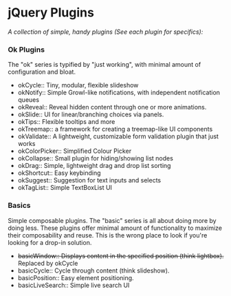 # jQuery Plugins

*A collection of simple, handy plugins (See each plugin for specifics):*

### Ok Plugins

The "ok" series is typified by "just working", with minimal amount of
configuration and bloat. 

 * okCycle:: Tiny, modular, flexible slideshow
 * okNotify:: Simple Growl-like notifications, with independent notification queues
 * okReveal:: Reveal hidden content through one or more animations.
 * okSlide:: UI for linear/branching choices via panels.
 * okTips:: Flexible tooltips and more
 * okTreemap:: a framework for creating a treemap-like UI components
 * okValidate:: A lightweight, customizable form validation plugin that just works
 * okColorPicker:: Simplified Colour Picker
 * okCollapse:: Small plugin for hiding/showing list nodes
 * okDrag:: Simple, lightweight drag and drop list sorting
 * okShortcut:: Easy keybinding
 * okSuggest:: Suggestion for text inputs and selects
 * okTagList:: Simple TextBoxList UI

### Basics

Simple composable plugins. The "basic" series is all about doing more by doing
less. These plugins offer minimal amount of functionality to maximize their
composability and reuse. This is the wrong place to look if you're looking for
a drop-in solution.
 
 * ~~basicWindow:: Displays content in the specified position (think lightbox).~~ Replaced by okCycle
 * basicCycle:: Cycle through content (think slideshow).
 * basicPosition:: Easy element positioning.
 * basicLiveSearch:: Simple live search UI
